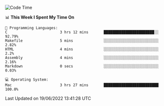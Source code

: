 
<!--START_SECTION:waka-->
![Code Time](http://img.shields.io/badge/Code%20Time-0%20secs-blue)

📊 **This Week I Spent My Time On** 

```text
💬 Programming Languages: 
C                        3 hrs 12 mins       ███████████████████████░░   92.79% 
Makefile                 5 mins              ░░░░░░░░░░░░░░░░░░░░░░░░░   2.82% 
HTML                     4 mins              ░░░░░░░░░░░░░░░░░░░░░░░░░   2.2% 
Assembly                 4 mins              ░░░░░░░░░░░░░░░░░░░░░░░░░   2.16% 
Markdown                 0 secs              ░░░░░░░░░░░░░░░░░░░░░░░░░   0.03%

💻 Operating System: 
Mac                      3 hrs 27 mins       █████████████████████████   100.0%

```


 Last Updated on 19/06/2022 13:41:28 UTC
<!--END_SECTION:waka-->
